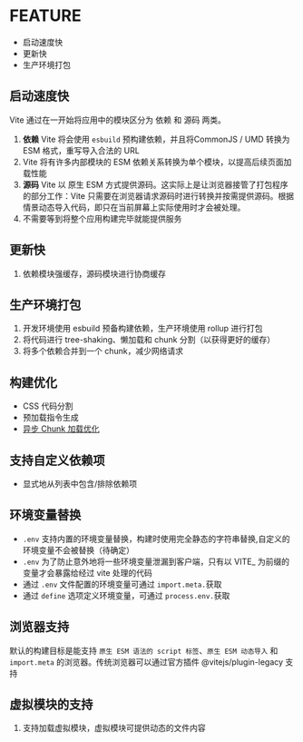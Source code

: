 # FEATURE
- 启动速度快
- 更新快
- 生产环境打包

## 启动速度快
Vite 通过在一开始将应用中的模块区分为 依赖 和 源码 两类。

1. **依赖** Vite 将会使用 `esbuild` 预构建依赖，并且将CommonJS / UMD 转换为 ESM 格式，重写导入合法的 URL
2. Vite 将有许多内部模块的 ESM 依赖关系转换为单个模块，以提高后续页面加载性能
3. **源码** Vite 以 原生 ESM 方式提供源码。这实际上是让浏览器接管了打包程序的部分工作：Vite 只需要在浏览器请求源码时进行转换并按需提供源码。根据情景动态导入代码，即只在当前屏幕上实际使用时才会被处理。
4. 不需要等到将整个应用构建完毕就能提供服务

## 更新快
1. 依赖模块强缓存，源码模块进行协商缓存

## 生产环境打包
1. 开发环境使用 esbuild 预备构建依赖，生产环境使用 rollup 进行打包
2. 将代码进行 tree-shaking、懒加载和 chunk 分割（以获得更好的缓存）
3. 将多个依赖合并到一个 chunk，减少网络请求

## 构建优化
- CSS 代码分割
- 预加载指令生成
- [异步 Chunk 加载优化](https://vitejs.cn/vite3-cn/guide/features.html#build-optimizations)

## 支持自定义依赖项
- 显式地从列表中包含/排除依赖项
  
## 环境变量替换
- `.env` 支持内置的环境变量替换，构建时使用完全静态的字符串替换,自定义的环境变量不会被替换（待确定）
- `.env` 为了防止意外地将一些环境变量泄漏到客户端，只有以 VITE_ 为前缀的变量才会暴露给经过 vite 处理的代码
- 通过 `.env` 文件配置的环境变量可通过 `import.meta.`获取
- 通过 `define` 选项定义环境变量，可通过 `process.env.`获取

## 浏览器支持
默认的构建目标是能支持 `原生 ESM 语法的 script 标签`、`原生 ESM 动态导入` 和 `import.meta` 的浏览器。传统浏览器可以通过官方插件 @vitejs/plugin-legacy 支持

## 虚拟模块的支持
1. 支持加载虚拟模块，虚拟模块可提供动态的文件内容